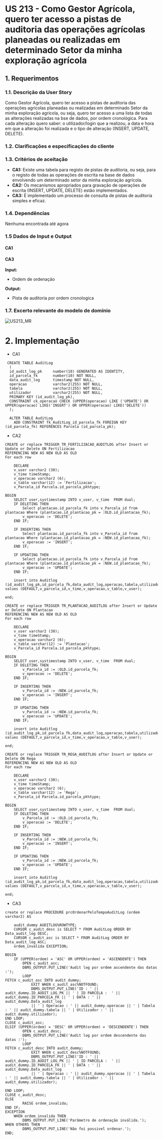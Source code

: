 # US 213 - Como Gestor Agrícola, quero ter acesso a pistas de auditoria das operações agrícolas planeadas ou realizadas em determinado Setor da minha exploração agrícola

## 1. Requerimentos

### 1.1. Descrição da User Story

Como Gestor Agrícola, quero ter acesso a pistas de auditoria das operações agrícolas
planeadas ou realizadas em determinado Setor da minha exploração agrícola, ou seja, quero ter
acesso a uma lista de todas as alterações realizadas na bse de dados, por ordem cronológica. Para
cada alteração quero saber: o utilizador/login que a realizou, a data e hora em que a alteração foi
realizada e o tipo de alteração (INSERT, UPDATE, DELETE).

### 1.2. Clarificações e especificações do cliente

### 1.3. Critérios de aceitação

* **CA1:** Existe uma tabela para registo de pistas de auditoria, ou seja, para o registo de todas as
  operações de escrita na base de dados envolvendo um determinado setor da minha exploração
  agrícola.
* **CA2:** Os mecanismos apropriados para gravação de operações de escrita (INSERT, UPDATE,
  DELETE) estão implementados.
* **CA3:** É implementado um processo de consulta de pistas de auditoria simples e eficaz.

### 1.4. Dependências

Nenhuma encontrada até agora

### 1.5 Dados de Input e Output 

#### CA1

#### CA3
**Input:**
* Ordem de ordenação 

**Output:**

* Pista de auditoria por ordem cronologica

### 1.7. Excerto relevante do modelo de domínio 

![US213_MR](US213_MR.svg)

# 2. Implementação

* CA1

``` 
 CREATE TABLE AuditLog
  (
  id_audit_log_pk     number(10) GENERATED AS IDENTITY,
  id_parcela_fk       number(10) NOT NULL,
  data_audit_log      timestamp NOT NULL,
  operacao            varchar2(255) NOT NULL,
  tabela              varchar2(255) NOT NULL,
  utilizador          varchar2(255) NOT NULL,
  PRIMARY KEY (id_audit_log_pk),
  CONSTRAINT ck_operacao CHECK (UPPER(operacao) LIKE ('UPDATE') OR UPPER(operacao) LIKE('INSERT') OR UPPER(operacao) LIKE('DELETE'))
  );
  
  ALTER TABLE AuditLog
    ADD CONSTRAINT fk_AuditLog_id_parcela_fk FOREIGN KEY (id_parcela_fk) REFERENCES Parcela (id_parcela_pk);
```

* CA2

```
CREATE or replace TRIGGER TR_FERTILIZACAO_AUDITLOG after Insert or Update or Delete ON Fertilizacao
REFERENCING NEW AS NEW OLD AS OLD
For each row

    DECLARE 
    v_user varchar2 (30);
    v_time timeStamp;
    v_operacao varchar2 (6);
    v_table varchar(12) := 'Fertilizacao';
    v_Parcela_id Parcela.id_parcela_pk%type;
    
BEGIN
    SELECT user,systimestamp INTO v_user, v_time  FROM dual; 
    IF DELETING THEN 
        Select plantacao.id_parcela_fk into v_Parcela_id from plantacao Where (plantacao.id_plantacao_pk = :OLD.id_plantacao_fk);       
        v_operacao := 'DELETE';
    END IF;

    IF INSERTING THEN 
        Select plantacao.id_parcela_fk into v_Parcela_id from plantacao Where (plantacao.id_plantacao_pk = :NEW.id_plantacao_fk);    
        v_operacao := 'INSERT';
    END IF;
        
    IF UPDATING THEN
        Select plantacao.id_parcela_fk into v_Parcela_id from plantacao Where (plantacao.id_plantacao_pk = :NEW.id_plantacao_fk);    
        v_operacao := 'UPDATE';
    END IF;
    
    insert into Auditlog (id_audit_log_pk,id_parcela_fk,data_audit_log,operacao,tabela,utilizador) values (DEFAULT,v_parcela_id,v_time,v_operacao,v_table,v_user);

end;
```

```
CREATE or replace TRIGGER TR_PLANTACAO_AUDITLOG after Insert or Update or Delete ON Plantacao
REFERENCING NEW AS NEW OLD AS OLD
For each row

    DECLARE 
    v_user varchar2 (30);
    v_time timeStamp;
    v_operacao varchar2 (6);
    v_table varchar(12) := 'Plantacao';
    v_Parcela_id Parcela.id_parcela_pk%type;
    
BEGIN
    SELECT user,systimestamp INTO v_user, v_time  FROM dual; 
    IF DELETING THEN 
        v_Parcela_id := :OLD.id_parcela_fk;       
        v_operacao := 'DELETE';
    END IF;

    IF INSERTING THEN 
        v_Parcela_id := :NEW.id_parcela_fk;       
        v_operacao := 'INSERT';
    END IF;
        
    IF UPDATING THEN
        v_Parcela_id := :NEW.id_parcela_fk;       
        v_operacao := 'UPDATE';
    END IF;
    
    insert into Auditlog (id_audit_log_pk,id_parcela_fk,data_audit_log,operacao,tabela,utilizador) values (DEFAULT,v_parcela_id,v_time,v_operacao,v_table,v_user);

end;
```

```
CREATE or replace TRIGGER TR_REGA_AUDITLOG after Insert or Update or Delete ON Rega
REFERENCING NEW AS NEW OLD AS OLD
For each row

    DECLARE 
    v_user varchar2 (30);
    v_time timeStamp;
    v_operacao varchar2 (6);
    v_table varchar(12) := 'Rega';
    v_Parcela_id Parcela.id_parcela_pk%type;
    
BEGIN
    SELECT user,systimestamp INTO v_user, v_time  FROM dual; 
    IF DELETING THEN 
        v_Parcela_id := :OLD.id_parcela_fk;       
        v_operacao := 'DELETE';
    END IF;

    IF INSERTING THEN 
        v_Parcela_id := :NEW.id_parcela_fk;       
        v_operacao := 'INSERT';
    END IF;
        
    IF UPDATING THEN
        v_Parcela_id := :NEW.id_parcela_fk;       
        v_operacao := 'UPDATE';
    END IF;
    
    insert into Auditlog (id_audit_log_pk,id_parcela_fk,data_audit_log,operacao,tabela,utilizador) values (DEFAULT,v_parcela_id,v_time,v_operacao,v_table,v_user);

end;

```
* CA3

```
create or replace PROCEDURE prcOrdenarPeloTempoAuditLog (ordem varchar2) AS
   
    audit_dummy AUDITLOG%ROWTYPE;
    CURSOR c_audit_desc is SELECT * FROM AuditLog ORDER BY Data_audit_log DESC;
    CURSOR c_audit_asc is SELECT * FROM AuditLog ORDER BY Data_audit_log ASC;
    ordem_invalida EXCEPTION;

BEGIN
    IF (UPPER(ordem) = 'ASC' OR UPPER(ordem) = 'ASCENDENTE') THEN
        OPEN c_audit_asc;
        DBMS_OUTPUT.PUT_LINE('Audit log por ordem ascendente das datas :');
        LOOP
FETCH c_audit_asc INTO audit_dummy;
            EXIT WHEN c_audit_asc%NOTFOUND;
            DBMS_OUTPUT.PUT_LINE('ID : ' || audit_dummy.ID_AUDIT_LOG_PK || ' | ID PARCELA :  ' || audit_dummy.ID_PARCELA_FK || ' | DATA : ' || audit_dummy.Data_audit_log 
            || ' | Operacao : ' || audit_dummy.operacao || ' | Tabela : ' || audit_dummy.tabela || ' | Utilizador : ' || audit_dummy.utilizador);
END LOOP;
CLOSE c_audit_asc;
ELSIF (UPPER(ordem) = 'DESC' OR UPPER(ordem) = 'DESCENDENTE') THEN
        OPEN c_audit_desc;
        DBMS_OUTPUT.PUT_LINE('Audit log por ordem descendente das datas :');
        LOOP
FETCH c_audit_desc INTO audit_dummy;
            EXIT WHEN c_audit_desc%NOTFOUND;
            DBMS_OUTPUT.PUT_LINE('ID : ' || audit_dummy.ID_AUDIT_LOG_PK || ' | ID PARCELA :  ' || audit_dummy.ID_PARCELA_FK || ' | DATA : ' || audit_dummy.Data_audit_log 
            || ' | Operacao : ' || audit_dummy.operacao || ' | Tabela : ' || audit_dummy.tabela || ' | Utilizador : ' || audit_dummy.utilizador);
            
END LOOP;
CLOSE c_audit_desc;
ELSE
        RAISE ordem_invalida;
END IF;
EXCEPTION
    WHEN ordem_invalida THEN
        DBMS_OUTPUT.PUT_LINE('Parâmetro de ordenação inválida.');
WHEN OTHERS THEN
        DBMS_OUTPUT.PUT_LINE('Não foi possivel ordenar.');
END;
```